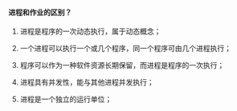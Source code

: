 #### 进程和作业的区别？

1) 进程是程序的⼀次动态执⾏，属于动态概念；

2) ⼀个进程可以执⾏⼀个或⼏个程序，同⼀个程序可由⼏个进程执⾏；

3) 程序可以作为⼀种软件资源⻓期保留，⽽进程是程序的⼀次执⾏；

4) 进程具有并发性，能与其他进程并发执⾏；

5) 进程是⼀个独⽴的运⾏单位；



